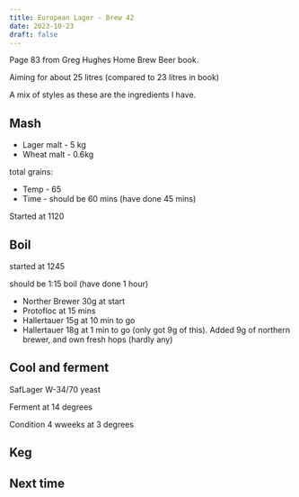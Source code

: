 ```yaml
---
title: European Lager - Brew 42
date: 2023-10-23
draft: false 
---
```

<!-- [![pot](/images/2023-06-06/3.jpg "treatment")](/images/2023-06-06/3.jpg) -->


Page 83 from Greg Hughes Home Brew Beer book.

Aiming for about 25 litres (compared to 23 litres in book)

A mix of styles as these are the ingredients I have.

## Mash

- Lager malt - 5 kg
- Wheat malt - 0.6kg

total grains: 

- Temp - 65
- Time - should be 60 mins (have done 45 mins)

Started at 1120

## Boil

started at 1245

should be 1:15 boil (have done 1 hour)

- Norther Brewer 30g at start
- Protofloc at 15 mins
- Hallertauer 15g at 10 min to go
- Hallertauer 18g at 1 min to go (only got 9g of this). Added 9g of northern brewer, and own fresh hops (hardly any)


## Cool and ferment

SafLager W-34/70 yeast

Ferment at 14 degrees

Condition 4 wweeks at 3 degrees


## Keg


## Next time



